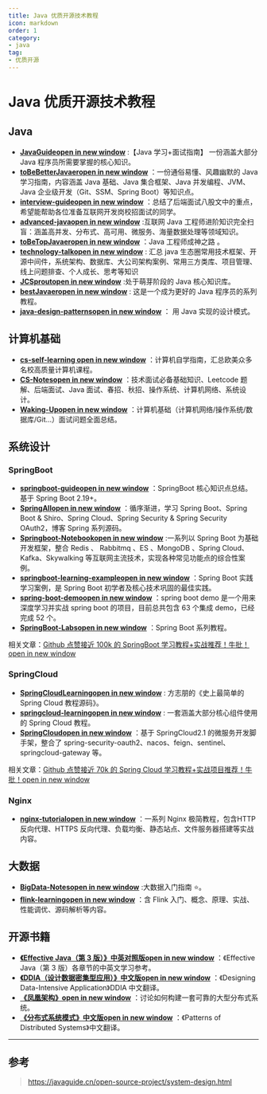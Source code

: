 ```yaml
---
title: Java 优质开源技术教程
icon: markdown
order: 1
category:
- java
tag:
- 优质开源
---
```


# Java 优质开源技术教程

## Java

- **[JavaGuideopen in new window](https://github.com/Snailclimb/JavaGuide)** :【Java 学习+面试指南】 一份涵盖大部分 Java 程序员所需要掌握的核心知识。
- **[toBeBetterJavaeropen in new window](https://github.com/itwanger/toBeBetterJavaer)** ：一份通俗易懂、风趣幽默的 Java 学习指南，内容涵盖 Java 基础、Java 集合框架、Java 并发编程、JVM、Java 企业级开发（Git、SSM、Spring Boot）等知识点。
- **[interview-guideopen in new window](https://github.com/csguide-dabai/interview-guide)** ：总结了后端面试八股文中的重点，希望能帮助各位准备互联网开发岗校招面试的同学。
- **[advanced-javaopen in new window](https://github.com/doocs/advanced-java)** :互联网 Java 工程师进阶知识完全扫盲：涵盖高并发、分布式、高可用、微服务、海量数据处理等领域知识。
- **[toBeTopJavaeropen in new window](https://github.com/hollischuang/toBeTopJavaer)** ：Java 工程师成神之路 。
- **[technology-talkopen in new window](https://github.com/aalansehaiyang/technology-talk)** : 汇总 java 生态圈常用技术框架、开源中间件，系统架构、数据库、大公司架构案例、常用三方类库、项目管理、线上问题排查、个人成长、思考等知识
- **[JCSproutopen in new window](https://github.com/crossoverJie/JCSprout)** :处于萌芽阶段的 Java 核心知识库。
- **[bestJavaeropen in new window](https://github.com/crisxuan/bestJavaer)** : 这是一个成为更好的 Java 程序员的系列教程。
- **[java-design-patternsopen in new window](https://github.com/iluwatar/java-design-patterns)** ： 用 Java 实现的设计模式。

## 计算机基础

- **[cs-self-learning open in new window](https://github.com/PKUFlyingPig/cs-self-learning)** ：计算机自学指南，汇总欧美众多名校高质量计算机课程。
- **[CS-Notesopen in new window](https://github.com/CyC2018/CS-Notes)** ：技术面试必备基础知识、Leetcode 题解、后端面试、Java 面试、春招、秋招、操作系统、计算机网络、系统设计。
- **[Waking-Upopen in new window](https://github.com/wolverinn/Waking-Up)** ：计算机基础（计算机网络/操作系统/数据库/Git...）面试问题全面总结。

## 系统设计

### SpringBoot

- **[springboot-guideopen in new window](https://github.com/Snailclimb/springboot-guide)** ：SpringBoot 核心知识点总结。 基于 Spring Boot 2.19+。
- **[SpringAllopen in new window](https://github.com/wuyouzhuguli/SpringAll)** ：循序渐进，学习 Spring Boot、Spring Boot & Shiro、Spring Cloud、Spring Security & Spring Security OAuth2，博客 Spring 系列源码。
- **[Springboot-Notebookopen in new window](https://github.com/chengxy-nds/Springboot-Notebook)** :一系列以 Spring Boot 为基础开发框架，整合 Redis 、 Rabbitmq 、ES 、MongoDB 、Spring Cloud、Kafka、Skywalking 等互联网主流技术，实现各种常见功能点的综合性案例。
- **[springboot-learning-exampleopen in new window](https://github.com/JeffLi1993/springboot-learning-example)** ：Spring Boot 实践学习案例，是 Spring Boot 初学者及核心技术巩固的最佳实践。
- **[spring-boot-demoopen in new window](https://github.com/xkcoding/spring-boot-demo)** ：spring boot demo 是一个用来深度学习并实战 spring boot 的项目，目前总共包含 63 个集成 demo，已经完成 52 个。
- **[SpringBoot-Labsopen in new window](https://github.com/YunaiV/SpringBoot-Labs)** ：Spring Boot 系列教程。

相关文章：[Github 点赞接近 100k 的 SpringBoot 学习教程+实战推荐！牛批！open in new window](https://mp.weixin.qq.com/s?__biz=Mzg2OTA0Njk0OA==&mid=2247488298&idx=3&sn=0a8fd88ec5a050de131c2a3305482ac4&chksm=cea25ce1f9d5d5f7f53a0237d27489326bce4546353b038085c03b086d91ef396bf824d3a155&token=496868067&lang=zh_CN#rd)

### SpringCloud

- **[SpringCloudLearningopen in new window](https://github.com/forezp/SpringCloudLearning)** : 方志朋的《史上最简单的 Spring Cloud 教程源码》。
- **[springcloud-learningopen in new window](https://github.com/macrozheng/springcloud-learning)** : 一套涵盖大部分核心组件使用的 Spring Cloud 教程。
- **[SpringCloudopen in new window](https://github.com/zhoutaoo/SpringCloud)** ：基于 SpringCloud2.1 的微服务开发脚手架，整合了 spring-security-oauth2、nacos、feign、sentinel、springcloud-gateway 等。

相关文章：[Github 点赞接近 70k 的 Spring Cloud 学习教程+实战项目推荐！牛批！open in new window](https://mp.weixin.qq.com/s?__biz=Mzg2OTA0Njk0OA==&mid=2247488377&idx=1&sn=0fb33ef330159db5a9c8bc0f029cd739&chksm=cea25cb2f9d5d5a4c7bacc9dcfc90ed86e89f4262e32b40c7aa47af84c747cb6c0429f753e1d&token=496868067&lang=zh_CN#rd)

### Nginx

- **[nginx-tutorialopen in new window](https://github.com/dunwu/nginx-tutorial)** ：一系列 Nginx 极简教程，包含HTTP 反向代理、HTTPS 反向代理、负载均衡、静态站点、文件服务器搭建等实战内容。

##  大数据

- **[BigData-Notesopen in new window](https://github.com/heibaiying/BigData-Notes)** :大数据入门指南 ⭐️。
- **[flink-learningopen in new window](https://github.com/zhisheng17/flink-learning)** ：含 Flink 入门、概念、原理、实战、性能调优、源码解析等内容。

## 开源书籍

- **[《Effective Java（第 3 版）》中英对照版open in new window](https://github.com/clxering/Effective-Java-3rd-edition-Chinese-English-bilingual)** ：《Effective Java（第 3 版）各章节的中英文学习参考。
- **[《DDIA（设计数据密集型应用）》中文版open in new window](https://github.com/Vonng/ddia)** ：《Designing Data-Intensive Application》DDIA 中文翻译。
- **[《凤凰架构》open in new window](https://github.com/fenixsoft/awesome-fenix)** ：讨论如何构建一套可靠的大型分布式系统。
- **[《分布式系统模式》中文版open in new window](https://github.com/dreamhead/patterns-of-distributed-systems)** ：《Patterns of Distributed Systems》中文翻译。

------

## 参考

> https://javaguide.cn/open-source-project/system-design.html
